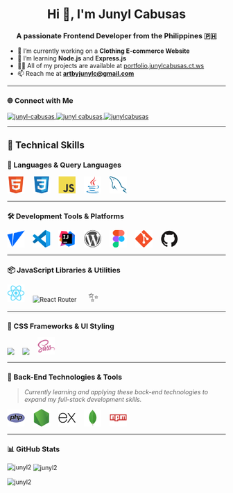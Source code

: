 <h1 align="center">Hi 👋, I'm Junyl Cabusas</h1>
<h3 align="center">A passionate Frontend Developer from the Philippines 🇵🇭</h3>

- 🔭 I’m currently working on a **Clothing E-commerce Website**
- 🌱 I’m learning **Node.js** and **Express.js**
- 👨‍💻 All of my projects are available at [portfolio.junylcabusas.ct.ws](https://junylcabusas.cv.ct.ws)
- 📫 Reach me at **artbyjunylc@gmail.com**

---

### 🌐 Connect with Me
<p align="left">
  <a href="https://linkedin.com/in/junyl-cabusas" target="blank">
    <img align="center" src="https://raw.githubusercontent.com/rahuldkjain/github-profile-readme-generator/master/src/images/icons/Social/linked-in-alt.svg" alt="junyl-cabusas" height="30" width="40" />
  </a>
  <a href="https://fb.com/junyl cabusas" target="blank">
    <img align="center" src="https://raw.githubusercontent.com/rahuldkjain/github-profile-readme-generator/master/src/images/icons/Social/facebook.svg" alt="junyl cabusas" height="30" width="40" />
  </a>
  <a href="https://instagram.com/junylcabusas" target="blank">
    <img align="center" src="https://raw.githubusercontent.com/rahuldkjain/github-profile-readme-generator/master/src/images/icons/Social/instagram.svg" alt="junylcabusas" height="30" width="40" />
  </a>
</p>

---

## 🚀 Technical Skills

### 🧠 Languages & Query Languages  
<p align="left">
  <img src="https://raw.githubusercontent.com/devicons/devicon/master/icons/html5/html5-original.svg" width="40" style="margin-right:15px;" />
  <img src="https://raw.githubusercontent.com/devicons/devicon/master/icons/css3/css3-original.svg" width="40" style="margin-right:15px;" />
  <img src="https://raw.githubusercontent.com/devicons/devicon/master/icons/javascript/javascript-original.svg" width="40" style="margin-right:15px;" />
  <img src="https://raw.githubusercontent.com/devicons/devicon/master/icons/java/java-original.svg" width="40" style="margin-right:15px;" />
  <img src="https://raw.githubusercontent.com/devicons/devicon/master/icons/mysql/mysql-original.svg" width="40" style="margin-right:15px;" />
</p>

---

### 🛠️ Development Tools & Platforms  
<p align="left">
  <img src="https://raw.githubusercontent.com/devicons/devicon/master/icons/vite/vite-original.svg" width="40" style="margin-right:15px;" />
  <img src="https://raw.githubusercontent.com/devicons/devicon/master/icons/vscode/vscode-original.svg" width="40" style="margin-right:15px;" />
  <img src="https://raw.githubusercontent.com/devicons/devicon/master/icons/intellij/intellij-original.svg" width="40" style="margin-right:15px;" />
  <img src="https://raw.githubusercontent.com/devicons/devicon/master/icons/wordpress/wordpress-plain.svg" width="40" style="margin-right:15px;" />
  <img src="https://raw.githubusercontent.com/devicons/devicon/master/icons/figma/figma-original.svg" width="40" style="margin-right:15px;" />
  <img src="https://raw.githubusercontent.com/devicons/devicon/master/icons/git/git-original.svg" width="40" style="margin-right:15px;" />
  <img src="https://raw.githubusercontent.com/devicons/devicon/master/icons/github/github-original.svg" width="40" style="margin-right:15px;" />
</p>

---

### 📦 JavaScript Libraries & Utilities  
<p align="left">
  <img src="https://raw.githubusercontent.com/devicons/devicon/master/icons/react/react-original.svg" width="40" style="margin-right:15px;" />
  <img src="https://img.shields.io/badge/React%20Router-blue?style=flat&logo=react" alt="React Router" style="margin-right:15px;" />
  <span style="font-size:1.8rem; margin-left:8px;" title="AOS">✨</span>
</p>

---

### 🎨 CSS Frameworks & UI Styling  
<p align="left">
  <img src="https://www.vectorlogo.zone/logos/tailwindcss/tailwindcss-icon.svg" width="40" style="margin-right:15px;" />
  <img src="https://cdn.jsdelivr.net/gh/devicons/devicon/icons/bootstrap/bootstrap-original.svg" width="40" style="margin-right:15px;" />
  <img src="https://raw.githubusercontent.com/devicons/devicon/master/icons/sass/sass-original.svg" width="40" style="margin-right:15px;" />
</p>

---

### 🔧 Back-End Technologies & Tools  
> _Currently learning and applying these back-end technologies to expand my full-stack development skills._  

<p align="left">
  <img src="https://raw.githubusercontent.com/devicons/devicon/master/icons/php/php-original.svg" width="40" style="margin-right:15px;" />
  <img src="https://raw.githubusercontent.com/devicons/devicon/master/icons/nodejs/nodejs-original.svg" width="40" style="margin-right:15px;" />
  <img src="https://raw.githubusercontent.com/devicons/devicon/master/icons/express/express-original.svg" width="40" style="margin-right:15px;" />
  <img src="https://raw.githubusercontent.com/devicons/devicon/master/icons/mongodb/mongodb-original.svg" width="40" style="margin-right:15px;" />
  <img src="https://raw.githubusercontent.com/devicons/devicon/master/icons/npm/npm-original-wordmark.svg" width="40" style="margin-right:15px;" />
</p>

---

### 📊 GitHub Stats

<p>
  <img align="left" src="https://github-readme-stats.vercel.app/api/top-langs?username=junyl2&show_icons=true&locale=en&layout=compact" alt="junyl2" />
</p>

<p>&nbsp;<img align="center" src="https://github-readme-stats.vercel.app/api?username=junyl2&show_icons=true&locale=en" alt="junyl2" /></p>

<p><img align="center" src="https://github-readme-streak-stats.herokuapp.com/?user=junyl2&" alt="junyl2" /></p>
